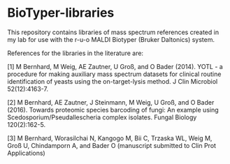 # BioTyper-libraries

This repository contains libraries of mass spectrum references created in my lab for use with the r-u-o MALDI Biotyper (Bruker Daltonics) system.

References for the libraries in the literature are:

[1] M Bernhard, M Weig, AE Zautner, U Groß, and O Bader (2014). YOTL - a procedure for making auxiliary mass spectrum datasets for clinical routine identification of yeasts using the on-target-lysis method. J Clin Microbiol 52(12):4163-7.

[2] M Bernhard, AE Zautner, J Steinmann, M Weig, U Groß, and O Bader (2016). Towards proteomic species barcoding of fungi: An example using Scedosporium/Pseudallescheria complex isolates. Fungal Biology 120(2):162-5.

[3] M Bernhard, Worasilchai N, Kangogo M, Bii C, Trzaska WL, Weig M, Groß U, Chindamporn A, and Bader O (manuscript submitted to Clin Prot Applications)
